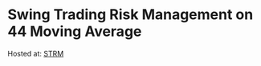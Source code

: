 # Swing Trading Risk Management on 44 Moving Average

Hosted at: <a href="https://nguptaa.github.io/strm" target="_blank">STRM</a>
